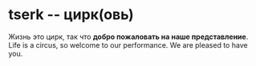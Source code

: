 <!-- ---
#
# By default, content added below the "---" mark will appear in the home page
# between the top bar and the list of recent posts.
# To change the home page layout, edit the _layouts/home.html file.
# See: https://jekyllrb.com/docs/themes/#overriding-theme-defaults
#
layout: home
--- -->

# tserk -- цирк(овь)

Жизнь это цирк, так что **добро пожаловать на наше представление**. Life is a circus, so welcome to our performance. We are pleased to have you.
